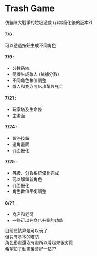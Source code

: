 # Trash Game
仿貓咪大戰爭的垃圾遊戲 (非常簡化後的版本?)


#### 7/6 :
可以透過按鈕生成不同角色
#### 7/9 :
- 分數系統
- 隨機生成敵人 (依據分數)
- 不同角色數值調整
- 敵人和我方可以攻擊與死亡

#### 7/21 :
- 玩家塔及生命條
- 主畫面

#### 7/24 :
- 暫停按鈕
- 選角畫面
- 介面優化

#### 7/25 :
- 等級、分數系統優化完成
- 可以解鎖新角色
- 介面優化
- 角色數值平衡調整

#### 8/?? :
- 商店和老闆
- 一些可以在商店升級的功能

目前應該算是可以玩了  
但只有基本的塔防  
角色動畫還沒有畫所以看起來很劣質  
希望加了動畫後會好一點??

